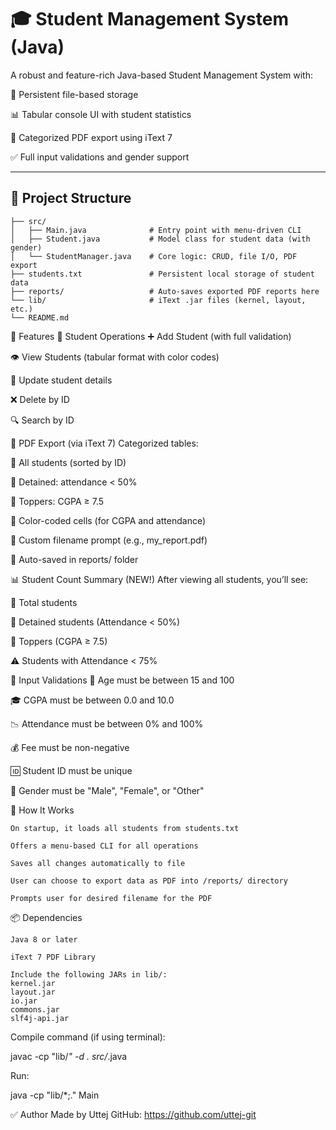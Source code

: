 # 🎓 Student Management System (Java)

A robust and feature-rich Java-based Student Management System with:

📁 Persistent file-based storage

📊 Tabular console UI with student statistics

📄 Categorized PDF export using iText 7

✅ Full input validations and gender support

---

## 📂 Project Structure

```plaintext
├── src/
│   ├── Main.java              # Entry point with menu-driven CLI
│   ├── Student.java           # Model class for student data (with gender)
│   └── StudentManager.java    # Core logic: CRUD, file I/O, PDF export
├── students.txt               # Persistent local storage of student data
├── reports/                   # Auto-saves exported PDF reports here
└── lib/                       # iText .jar files (kernel, layout, etc.)
└── README.md                                  
```

🚀 Features
🧾 Student Operations
➕ Add Student (with full validation)

👁️ View Students (tabular format with color codes)

🔄 Update student details

❌ Delete by ID

🔍 Search by ID

📄 PDF Export (via iText 7)
Categorized tables:

📌 All students (sorted by ID)

🚫 Detained: attendance < 50%

🧠 Toppers: CGPA ≥ 7.5

🎨 Color-coded cells (for CGPA and attendance)

📝 Custom filename prompt (e.g., my_report.pdf)

📁 Auto-saved in reports/ folder

📊 Student Count Summary (NEW!)
After viewing all students, you’ll see:

👥 Total students

🚫 Detained students (Attendance < 50%)

🧠 Toppers (CGPA ≥ 7.5)

⚠️ Students with Attendance < 75%

🔐 Input Validations
🎂 Age must be between 15 and 100

🎓 CGPA must be between 0.0 and 10.0

📉 Attendance must be between 0% and 100%

💰 Fee must be non-negative

🆔 Student ID must be unique

🚻 Gender must be "Male", "Female", or "Other"


🧠 How It Works

    On startup, it loads all students from students.txt

    Offers a menu-based CLI for all operations

    Saves all changes automatically to file

    User can choose to export data as PDF into /reports/ directory

    Prompts user for desired filename for the PDF

📦 Dependencies

    Java 8 or later

    iText 7 PDF Library

    Include the following JARs in lib/:
    kernel.jar
    layout.jar
    io.jar
    commons.jar
    slf4j-api.jar

Compile command (if using terminal):

javac -cp "lib/*" -d . src/*.java

Run:

java -cp "lib/*;." Main

✅ Author
Made by Uttej
GitHub: https://github.com/uttej-git


